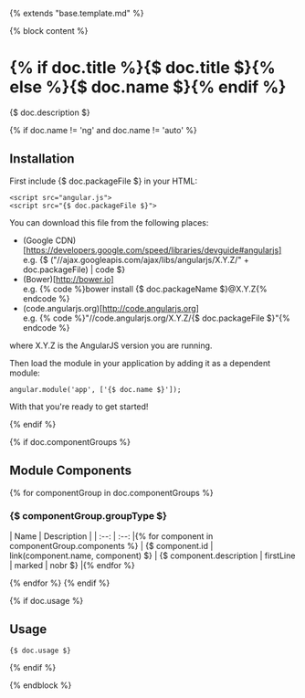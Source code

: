 {% extends "base.template.md" %}

{% block content %}
# {% if doc.title %}{$ doc.title $}{% else %}{$ doc.name $}{% endif %}

{$ doc.description $}

{% if doc.name != 'ng' and doc.name != 'auto' %}
## Installation

First include {$ doc.packageFile $} in your HTML:

```
<script src="angular.js">
<script src="{$ doc.packageFile $}">
```

You can download this file from the following places:

* (Google CDN)[https://developers.google.com/speed/libraries/devguide#angularjs]<br>e.g. {$ ("//ajax.googleapis.com/ajax/libs/angularjs/X.Y.Z/" + doc.packageFile) | code $}
* (Bower)[http://bower.io]<br>e.g. {% code %}bower install {$ doc.packageName $}@X.Y.Z{% endcode %}
* (code.angularjs.org)[http://code.angularjs.org]<br>e.g. {% code %}"//code.angularjs.org/X.Y.Z/{$ doc.packageFile $}"{% endcode %}

where X.Y.Z is the AngularJS version you are running.

Then load the module in your application by adding it as a dependent module:

```
angular.module('app', ['{$ doc.name $}']);
```

With that you&apos;re ready to get started!

{% endif %}

{% if doc.componentGroups %}
## Module Components
{% for componentGroup in doc.componentGroups %}
### {$ componentGroup.groupType $}

| Name | Description |
| :--: | :--: |{% for component in componentGroup.components %}
| {$ component.id | link(component.name, component) $} | {$ component.description | firstLine | marked | nobr $} |{% endfor %}

{% endfor %}
{% endif %}

{% if doc.usage %}
## Usage
```
{$ doc.usage $}
```

{% endif %}

{% endblock %}
